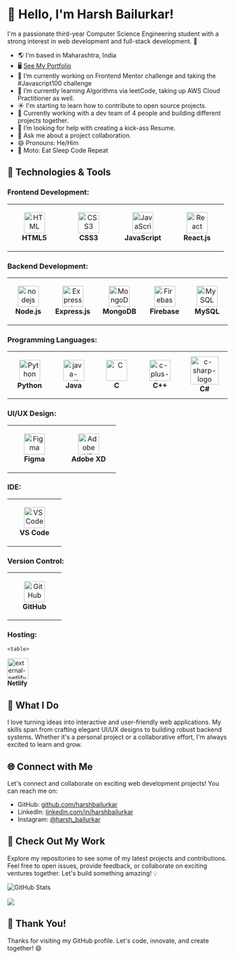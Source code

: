 # 👋 Hello, I'm Harsh Bailurkar!

I'm a passionate third-year Computer Science Engineering student with a strong interest in web development and full-stack development. 🚀

- 🌎 I'm based in Maharashtra, India
- 🖥️ [See My Portfolio](#)
- 🔭 I’m currently working on Frontend Mentor challenge and taking the #Javascript100 challenge
- 🌱 I’m currently learning Algorithms via leetCode, taking up AWS Cloud Practitioner as well.
- ☀️ I'm starting to learn how to contribute to open source projects.
- 👯 Currently working with a dev team of 4 people and building different projects together.
- 🤔 I’m looking for help with creating a kick-ass Resume.
- 💬 Ask me about a project collaboration.
- 😄 Pronouns: He/Him
- 🔁 Moto: Eat Sleep Code Repeat

## 🔧 Technologies & Tools

### Frontend Development:

<table>
  <tr>
    <td align="center" height="108" width="108">
      <img
        src="https://cdn.jsdelivr.net/gh/devicons/devicon/icons/html5/html5-plain.svg"
        width="48"
        height="48"
        alt="HTML"
      />
      <br /><strong>HTML5</strong>
    </td>
    <td align="center" height="108" width="108">
      <img
        src="https://cdn.jsdelivr.net/gh/devicons/devicon/icons/css3/css3-plain.svg"
        width="48"
        height="48"
        alt="CSS3"
      />
      <br /><strong>CSS3</strong>
    </td>
    <td align="center" height="108" width="108">
      <img
        src="https://cdn.jsdelivr.net/gh/devicons/devicon/icons/javascript/javascript-plain.svg"
        width="48"
        height="48"
        alt="JavaScript"
      />
      <br /><strong>JavaScript</strong>
    </td>
    <td align="center" height="108" width="108">
      <img
        src="https://cdn.jsdelivr.net/gh/devicons/devicon/icons/react/react-original.svg"
        width="48"
        height="48"
        alt="React"
      />
      <br /><strong>React.js</strong>
    </td>
  </tr>
</table>

### Backend Development:

<table>
  <tr>
    <td align="center" height="108" width="108">
      <img width="48" height="48" src="https://img.icons8.com/color/48/nodejs.png" alt="nodejs"
        width="48"
        height="48"
        alt="Node.js"
      />
      <br /><strong>Node.js</strong>
    </td>
    <td align="center" height="108" width="108">
     <img width="48" height="48" src="https://img.icons8.com/fluency/48/000000/express-js.png" 
        width="48"
        height="48"
        alt="Express.js"
      />
      <br /><strong>Express.js</strong>
    </td>
    <td align="center" height="108" width="108">
      <img
        src="https://cdn.jsdelivr.net/gh/devicons/devicon/icons/mongodb/mongodb-original.svg"
        width="48"
        height="48"
        alt="MongoDB"
      />
      <br /><strong>MongoDB</strong>
    </td>
    <td align="center" height="108" width="108">
      <img
        src="https://cdn.jsdelivr.net/gh/devicons/devicon/icons/firebase/firebase-plain.svg"
        width="48"
        height="48"
        alt="Firebase"
      />
      <br /><strong>Firebase</strong>
    </td>
    <td align="center" height="108" width="108">
     <img width="48" height="48" src="https://img.icons8.com/color/48/mysql-logo.png"
        width="48"
        height="48"
        alt="MySQL"
      />
      <br /><strong>MySQL</strong>
    </td>
  </tr>
</table>

### Programming Languages:

<table>
  <tr>
    <td align="center" height="108" width="108">
      <img
        src="https://cdn.jsdelivr.net/gh/devicons/devicon/icons/python/python-original.svg"
        width="48"
        height="48"
        alt="Python"
      />
      <br /><strong>Python</strong>
    </td>
    <td align="center" height="108" width="108">
      <img width="48" height="48" src="https://img.icons8.com/color/48/java-coffee-cup-logo--v1.png" alt="java-coffee-cup-logo--v1"  width="48" height="48" alt="Java""/>
      <br /><strong>Java</strong>
    </td>
    <td align="center" height="108" width="108">
      <img
        src="https://cdn.jsdelivr.net/gh/devicons/devicon/icons/c/c-original.svg"
        width="48"
        height="48"
        alt="C"
      />
      <br /><strong>C</strong>
    </td>
    <td align="center" height="108" width="108">
      <img
        <img width="48" height="48" src="https://img.icons8.com/color/48/c-plus-plus-logo.png" alt="c-plus-plus-logo"
        width="48"
        height="48"
        alt="C++"
      />
      <br /><strong>C++</strong>
    </td>
    <td align="center" height="108" width="108">
      <img width="64" height="64" src="https://img.icons8.com/nolan/64/c-sharp-logo.png" alt="c-sharp-logo"
        width="48"
        height="48"
        alt="C#"
      />
      <br /><strong>C#</strong>
    </td>
  </tr>
</table>

### UI/UX Design:

<table>
  <tr>
    <td align="center" height="108" width="108">
      <img
        src="https://cdn.jsdelivr.net/gh/devicons/devicon/icons/figma/figma-original.svg"
        width="48"
        height="48"
        alt="Figma"
      />
      <br /><strong>Figma</strong>
    </td>
    <td align="center" height="108" width="108">
      <img
        src="https://cdn.jsdelivr.net/gh/devicons/devicon/icons/xd/xd-plain.svg"
        width="48"
        height="48"
        alt="Adobe XD"
      />
      <br /><strong>Adobe XD</strong>
    </td>
  </tr>
</table>

### IDE: 
<table>
  <tr>
    <td align="center" height="108" width="108">
     <img width="48" height="48" src="https://img.icons8.com/color/48/visual-studio-code-2019.png"
        alt="VS Code" />
      <br /><strong>VS Code</strong>
    </td></tr>
  </table>
  
### Version Control:
  
  <table>
  <tr>
    <td align="center" height="108" width="108">
     <img width="48" height="48" src="https://img.icons8.com/cute-clipart/64/github.png" 
        alt="GitHub"
      />
      <br /><strong>GitHub</strong>
    </td>
    </tr>
    </table>
    
### Hosting:
    <table>
  <tr>
    <td align="center" height="108" width="108">
     <img width="48" height="48" src="https://img.icons8.com/external-tal-revivo-color-tal-revivo/24/external-netlify-a-cloud-computing-company-that-offers-hosting-and-serverless-backend-services-for-static-websites-logo-color-tal-revivo.png" alt="external-netlify-a-cloud-computing-company-that-offers-hosting-and-serverless-backend-services-for-static-websites-logo-color-tal-revivo"
        alt="Netlify"
      />
      <br /><strong>Netlify</strong>
    </td>
    </tr>
</table>

## 🌟 What I Do

I love turning ideas into interactive and user-friendly web applications. My skills span from crafting elegant UI/UX designs to building robust backend systems. Whether it's a personal project or a collaborative effort, I'm always excited to learn and grow.

## 🌐 Connect with Me

Let's connect and collaborate on exciting web development projects! You can reach me on:

- GitHub: [github.com/harshbailurkar](https://github.com/Harshbailurkar)
- LinkedIn: [linkedin.com/in/harshbailurkar](https://www.linkedin.com/in/harsh-bailurkar-011291247/)
- Instagram: [@harsh_bailurkar](https://www.instagram.com/harsh_bailurkar/)

## 🚀 Check Out My Work

Explore my repositories to see some of my latest projects and contributions. Feel free to open issues, provide feedback, or collaborate on exciting ventures together. Let's build something amazing! 💡

![GitHub Stats](https://github-readme-stats.vercel.app/api?username=harshbailurkar&show_icons=true&count_private=true&hide=contribs,issues&theme=tokyonight)
<br>
<br>
<img src="https://github-readme-stats.vercel.app/api/top-langs/?username=harshbailurkar&langs_count=5&theme=tokyonight">

## 🌟 Thank You!

Thanks for visiting my GitHub profile. Let's code, innovate, and create together! 😄
